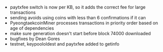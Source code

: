 * paytxfee switch is now per KB, so it adds the correct fee for large transactions
* sending avoids using coins with less than 6 confirmations if it can
* PyeongtaekcoinMiner processes transactions in priority order based on age of dependencies
* make sure generation doesn't start before block 74000 downloaded
* bugfixes by Dean Gores
* testnet, keypoololdest and paytxfee added to getinfo
